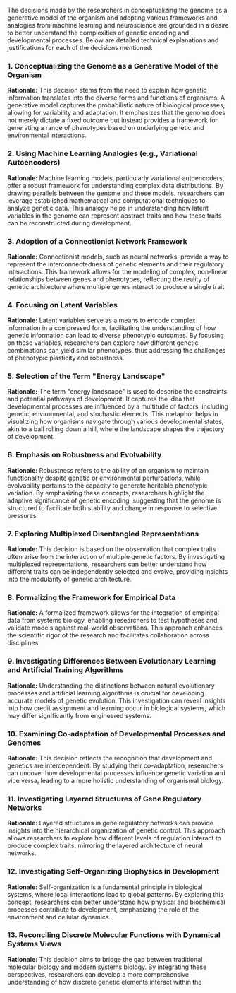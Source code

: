 The decisions made by the researchers in conceptualizing the genome as a generative model of the organism and adopting various frameworks and analogies from machine learning and neuroscience are grounded in a desire to better understand the complexities of genetic encoding and developmental processes. Below are detailed technical explanations and justifications for each of the decisions mentioned:

### 1. Conceptualizing the Genome as a Generative Model of the Organism
**Rationale:** This decision stems from the need to explain how genetic information translates into the diverse forms and functions of organisms. A generative model captures the probabilistic nature of biological processes, allowing for variability and adaptation. It emphasizes that the genome does not merely dictate a fixed outcome but instead provides a framework for generating a range of phenotypes based on underlying genetic and environmental interactions.

### 2. Using Machine Learning Analogies (e.g., Variational Autoencoders)
**Rationale:** Machine learning models, particularly variational autoencoders, offer a robust framework for understanding complex data distributions. By drawing parallels between the genome and these models, researchers can leverage established mathematical and computational techniques to analyze genetic data. This analogy helps in understanding how latent variables in the genome can represent abstract traits and how these traits can be reconstructed during development.

### 3. Adoption of a Connectionist Network Framework
**Rationale:** Connectionist models, such as neural networks, provide a way to represent the interconnectedness of genetic elements and their regulatory interactions. This framework allows for the modeling of complex, non-linear relationships between genes and phenotypes, reflecting the reality of genetic architecture where multiple genes interact to produce a single trait.

### 4. Focusing on Latent Variables
**Rationale:** Latent variables serve as a means to encode complex information in a compressed form, facilitating the understanding of how genetic information can lead to diverse phenotypic outcomes. By focusing on these variables, researchers can explore how different genetic combinations can yield similar phenotypes, thus addressing the challenges of phenotypic plasticity and robustness.

### 5. Selection of the Term "Energy Landscape"
**Rationale:** The term "energy landscape" is used to describe the constraints and potential pathways of development. It captures the idea that developmental processes are influenced by a multitude of factors, including genetic, environmental, and stochastic elements. This metaphor helps in visualizing how organisms navigate through various developmental states, akin to a ball rolling down a hill, where the landscape shapes the trajectory of development.

### 6. Emphasis on Robustness and Evolvability
**Rationale:** Robustness refers to the ability of an organism to maintain functionality despite genetic or environmental perturbations, while evolvability pertains to the capacity to generate heritable phenotypic variation. By emphasizing these concepts, researchers highlight the adaptive significance of genetic encoding, suggesting that the genome is structured to facilitate both stability and change in response to selective pressures.

### 7. Exploring Multiplexed Disentangled Representations
**Rationale:** This decision is based on the observation that complex traits often arise from the interaction of multiple genetic factors. By investigating multiplexed representations, researchers can better understand how different traits can be independently selected and evolve, providing insights into the modularity of genetic architecture.

### 8. Formalizing the Framework for Empirical Data
**Rationale:** A formalized framework allows for the integration of empirical data from systems biology, enabling researchers to test hypotheses and validate models against real-world observations. This approach enhances the scientific rigor of the research and facilitates collaboration across disciplines.

### 9. Investigating Differences Between Evolutionary Learning and Artificial Training Algorithms
**Rationale:** Understanding the distinctions between natural evolutionary processes and artificial learning algorithms is crucial for developing accurate models of genetic evolution. This investigation can reveal insights into how credit assignment and learning occur in biological systems, which may differ significantly from engineered systems.

### 10. Examining Co-adaptation of Developmental Processes and Genomes
**Rationale:** This decision reflects the recognition that development and genetics are interdependent. By studying their co-adaptation, researchers can uncover how developmental processes influence genetic variation and vice versa, leading to a more holistic understanding of organismal biology.

### 11. Investigating Layered Structures of Gene Regulatory Networks
**Rationale:** Layered structures in gene regulatory networks can provide insights into the hierarchical organization of genetic control. This approach allows researchers to explore how different levels of regulation interact to produce complex traits, mirroring the layered architecture of neural networks.

### 12. Investigating Self-Organizing Biophysics in Development
**Rationale:** Self-organization is a fundamental principle in biological systems, where local interactions lead to global patterns. By exploring this concept, researchers can better understand how physical and biochemical processes contribute to development, emphasizing the role of the environment and cellular dynamics.

### 13. Reconciling Discrete Molecular Functions with Dynamical Systems Views
**Rationale:** This decision aims to bridge the gap between traditional molecular biology and modern systems biology. By integrating these perspectives, researchers can develop a more comprehensive understanding of how discrete genetic elements interact within the
